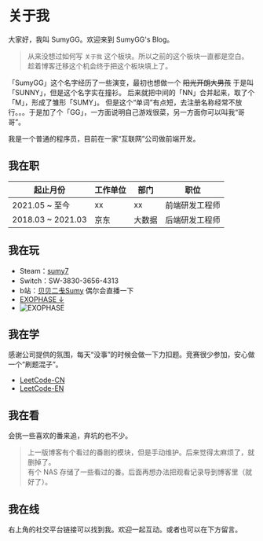 # 关于我

大家好，我叫 SumyGG。欢迎来到 SumyGG's Blog。

> 从来没想过如何写 `关于我` 这个板块。所以之前的这个板块一直都是空白。
> 趁着博客迁移这个机会终于把这个板块填上了。

「SumyGG」这个名字经历了一些演变，最初也想做一个 ~~阳光开朗大男孩~~ 于是叫「SUNNY」，但是这个名字实在撞衫。
后来就把中间的「NN」合并起来，取了个「M」，形成了雏形「SUMY」。
但是这个“单词”有点短，去注册名称经常不放行。。。于是加了个「GG」，一方面说明自己游戏很菜，另一方面你可以叫我“哥哥”。

我是一个普通的程序员，目前在一家“互联网”公司做前端开发。

## 我在职

| 起止月份              | 工作单位 | 部门  | 职位      |
|-------------------|------|-----|---------|
| 2021.05 ~ 至今      | xx   | xx  | 前端研发工程师 |
| 2018.03 ~ 2021.03 | 京东   | 大数据 | 后端研发工程师 |

## 我在玩

- Steam：[sumy7](https://steamcommunity.com/id/sumy7/)
- Switch：SW-3830-3656-4313
- b站：[贝贝二戋Sumy](https://space.bilibili.com/2085386) 偶尔会直播一下
- [EXOPHASE ↓](https://www.exophase.com/user/sumy/)
- ![EXOPHASE](https://card.exophase.com/2/0/11434.png)

## 我在学

感谢公司提供的氛围，每天“没事”的时候会做一下力扣题。竞赛很少参加，安心做一个“刷题混子”。

- [LeetCode-CN](https://leetcode.cn/u/sumy7/)
- [LeetCode-EN](https://leetcode.com/sumy/)

## 我在看

会挑一些喜欢的番来追，弃坑的也不少。

> 上一版博客有个看过的番剧的模块，但是手动维护。后来觉得太麻烦了，就删掉了。  
> 有个 NAS 存储了一些看过的番。后面再想办法把观看记录导到博客里（就好了）。

## 我在线

右上角的社交平台链接可以找到我。欢迎一起互动。或者也可以在下方留言。
